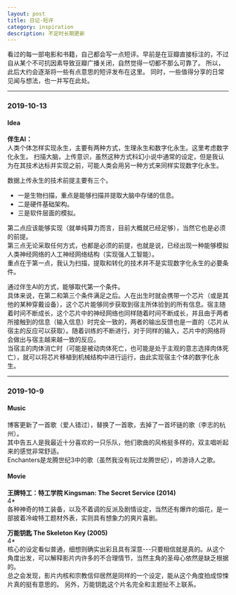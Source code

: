 ```yaml
---
layout: post
title: 日记-短评
category: inspiration
description: 不定时长期更新
---
```


看过的每一部电影和书籍，自己都会写一点短评。早前是在豆瓣直接标注的，不过自从某个不可抗因素导致豆瓣广播关闭，自然觉得一切都不那么可靠了。
所以，此后大约会逐渐将一些有点意思的短评发布在这里。
同时，一些值得分享的日常见闻与想法，也一并写在此处。

---



### 2019-10-13

#### Idea

**伴生AI：**  
人类个体怎样实现永生，主要有两种方式，生理永生和数字化永生。这里考虑数字化永生。
扫描大脑，上传意识，虽然这种方式科幻小说中通常的设定，但是我认为在其技术达标并实现之前，可能人类会用另一种方式来同样实现数字化永生。

数据上传永生的技术前提主要有三个。
* 一是生物扫描，重点是能够扫描并提取大脑中存储的信息。
* 二是硬件基础架构。
* 三是软件层面的模拟。

第二点应该能够实现（就单纯算力而言，目前大概就已经足够），当然它也是必须的前提。  
第三点无论采取任何方式，也都是必须的前提，也就是说，已经出现一种能够模拟人类神经网络的人工神经网络结构（实现强人工智能）。  
重点在于第一点，我认为扫描，提取和转化的技术并不是实现数字化永生的必要条件。

通过伴生AI的方式，能够取代第一个条件。  
具体来说，在第二和第三个条件满足之后。人在出生时就会携带一个芯片（或是其他的某种穿戴设备），这个芯片能够同步获取到宿主所体验到的所有信息。宿主随着时间不断成长，这个芯片中的神经网络也同样随着时间不断成长，并且由于两者所接触到的信息（输入信息）时完全一致的，两者的输出反馈也是一直的（芯片从宿主的反应可以获取）。随着训练的不断进行，对于同样的输入，芯片中的网络将会做出与宿主越来越一致的反应。  
当宿主的肉体消亡时（可能是被动肉体死亡，也可能是处于主观的意志选择肉体死亡），就可以将芯片移植到机械结构中进行运行，由此实现宿主个体的数字化永生。



---

### 2019-10-9

#### Music

博客更新了一首歌（爱人错过），替换了一首歌，去掉了一首坏链的歌（李志的杭州）。  
其中告五人是我最近十分喜欢的一只乐队，他们歌曲的风格挺多样的，双主唱听起来的感觉非常舒适。  
Enchanters是龙腾世纪3中的歌（虽然我没有玩过龙腾世纪），吟游诗人之歌。  

#### Movie

**王牌特工：特工学院 Kingsman: The Secret Service (2014)**  
4*  
各种神奇的特工装备，以及不着调的反派及剧情设定，当然还有爆炸的烟花，是一部披着冷峻特工题材外表，实则具有想象力的爽片喜剧。 

**万能钥匙 The Skeleton Key (2005)**  
4*  
核心的设定看似普通，细想则确实出彩且具有深意---只要相信就是真的。从这个角度出发，可以解释影片内许多的不合理情节，当然主角的圣母心依然是缺乏根据的。  
总之会发现，影片内核和宗教信仰居然是同样的一个设定，能从这个角度拍成惊悚片真的挺有意思的。 另外，万能钥匙这个片名完全和主题扯不上联系。 
